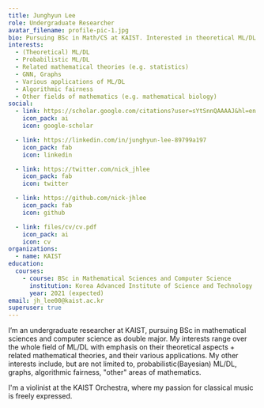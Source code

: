 ```yaml
---
title: Junghyun Lee
role: Undergraduate Researcher
avatar_filename: profile-pic-1.jpg
bio: Pursuing BSc in Math/CS at KAIST. Interested in theoretical ML/DL + related mathematical theories, probabilistic ML/DL, graphs, algorithmic fairness, various applications, "other" mathematics...etc.
interests:
  - (Theoretical) ML/DL
  - Probabilistic ML/DL
  - Related mathematical theories (e.g. statistics)
  - GNN, Graphs
  - Various applications of ML/DL
  - Algorithmic fairness
  - Other fields of mathematics (e.g. mathematical biology)
social:
  - link: https://scholar.google.com/citations?user=sYtSnnQAAAAJ&hl=en
    icon_pack: ai
    icon: google-scholar

  - link: https://linkedin.com/in/junghyun-lee-89799a197
    icon_pack: fab
    icon: linkedin

  - link: https://twitter.com/nick_jhlee
    icon_pack: fab
    icon: twitter

  - link: https://github.com/nick-jhlee
    icon_pack: fab
    icon: github

  - link: files/cv/cv.pdf
    icon_pack: ai
    icon: cv
organizations:
  - name: KAIST
education:
  courses:
    - course: BSc in Mathematical Sciences and Computer Science
      institution: Korea Advanced Institute of Science and Technology
      year: 2021 (expected)
email: jh_lee00@kaist.ac.kr
superuser: true
---
```

I’m an undergraduate researcher at KAIST, pursuing BSc in mathematical sciences and computer science as double major. My interests range over the whole field of ML/DL with emphasis on their theoretical aspects + related mathematical theories, and their various applications. My other interests include, but are not limited to, probabilistic(Bayesian) ML/DL, graphs, algorithmic fairness, "other" areas of mathematics.

I'm a violinist at the KAIST Orchestra, where my passion for classical music is freely expressed.
<!-- When my life feels very complicated, I play FPS games such as Call of Duty, Overwatch ;) -->